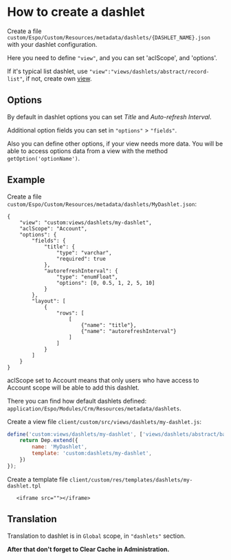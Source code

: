 # How to create a dashlet

Create a file `custom/Espo/Custom/Resources/metadata/dashlets/{DASHLET_NAME}.json` with your dashlet configuration.

Here you need to define `"view"`, and you can set 'aclScope', and 'options'.

If it's typical list dashlet, use `"view":"views/dashlets/abstract/record-list"`, if not, create own [view](custom-views.md).

## Options

By default in dashlet options you can set _Title_ and _Auto-refresh Interval_.

Additional option fields you can set in `"options"` > `"fields"`.

Also you can define other options, if your view needs more data. You will be able to access options data from a view with the method `getOption('optionName')`.

## Example

Create a file `custom/Espo/Custom/Resources/metadata/dashlets/MyDashlet.json`:

```
{
    "view": "custom:views/dashlets/my-dashlet",
    "aclScope": "Account",
    "options": {
        "fields": {
            "title": {
                "type": "varchar",
                "required": true
            },
            "autorefreshInterval": {
                "type": "enumFloat",
                "options": [0, 0.5, 1, 2, 5, 10]
            }
        },
        "layout": [
            {
                "rows": [
                    [
                        {"name": "title"},
                        {"name": "autorefreshInterval"}
                    ]
                ]
            }
        ]
    }
}
```
aclScope set to Account means that only users who have access to Account scope will be able to add this dashlet.


There you can find how default dashlets defined: `application/Espo/Modules/Crm/Resources/metadata/dashlets`.

Create a view file `client/custom/src/views/dashlets/my-dashlet.js`:

```js
define('custom:views/dashlets/my-dashlet', ['views/dashlets/abstract/base'],  function (Dep) {
    return Dep.extend({
        name: 'MyDashlet',
        template: 'custom:dashlets/my-dashlet',
    })
});
```

Create a template file `client/custom/res/templates/dashlets/my-dashlet.tpl`
```
   <iframe src=""></iframe>
```

## Translation

Translation to dashlet is in `Global` scope, in `"dashlets"` section.

__After that don't forget to Clear Cache in Administration.__
